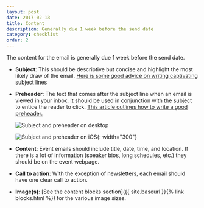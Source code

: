```yaml
---
layout: post
date: 2017-02-13
title: Content
description: Generally due 1 week before the send date
category: checklist
order: 2
---
```


The content for the email is generally due 1 week before the send date.

- **Subject**: This should be descriptive but concise and highlight the most likely draw of the email. 
[Here is some good advice on writing captivating subject lines](https://litmus.com/blog/how-to-write-captivating-email-subject-lines)
- **Preheader**: The text that comes after the subject line when an email is viewed in your inbox. It should be used in conjunction with the subject to entice the reader to click. 
[This article outlines how to write a good preheader.](https://www.ometria.com/blog/email-preheader-best-practices)

  ![Subject and preheader on desktop]({{site.image_path}}/{{page.category}}/subject-preheader-desktop.png)

  ![Subject and preheader on iOS]({{site.image_path}}/{{page.category}}/subject-preheader-iOS.png){: width="300"}

- **Content**: Event emails should include title, date, time, and location. If there is a lot of information (speaker bios, long schedules, etc.) they should be on the event webpage.
- **Call to action**: With the exception of newsletters, each email should have one clear call to action. 
- **Image(s)**: [See the content blocks section]({{ site.baseurl }}{% link blocks.html %}) for the various image sizes.
